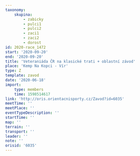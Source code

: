 ```yaml
---
taxonomy:
    skupina:
        - zabicky
        - pulci1
        - pulci2
        - zaci1
        - zaci2
        - dorost
id: 2020-race_1472
start: '2020-09-20'
end: '2020-09-20'
title: 'Veteraniáda ČR na klasické trati + oblastní závod'
place: 'Kemp Na Kopci - Vír'
type: Z
template: zavod
date: '2020-06-18'
import:
    type: members
    time: 1598514617
link: 'http://oris.orientacnisporty.cz/Zavod?id=6035'
meetTime: ''
meetPlace: ''
eventTypeDescription: ''
startTime: ''
map: ''
terrain: ''
transport: ''
leader: ''
note: ''
orisid: '6035'
---
```


